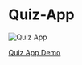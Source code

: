 # Quiz-App

![Quiz App](./images/quiz-app.gif )

[Quiz App Demo](https://ayshasanyang.github.io/Quiz-App/)
